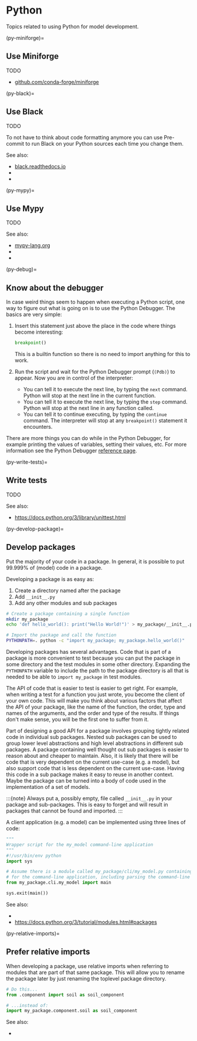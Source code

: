 # Python


Topics related to using Python for model development.


(py-miniforge)=
## Use Miniforge

TODO

- [github.com/conda-forge/miniforge](https://github.com/conda-forge/miniforge)


(py-black)=
## Use Black

TODO

To not have to think about code formatting anymore you can use Pre-commit to run Black on your Python sources
each time you change them.

See also:

- [black.readthedocs.io](https://black.readthedocs.io)
- [](#py-mypy)
- [](#repo-pre-commit)


(py-mypy)=
## Use Mypy

TODO

See also:

- [mypy-lang.org](https://mypy-lang.org/)
- [](#py-black)
- [](#repo-pre-commit)


(py-debug)=
## Know about the debugger

In case weird things seem to happen when executing a Python script, one way to figure out what is going on is
to use the Python Debugger. The basics are very simple:

1. Insert this statement just above the place in the code where things become interesting:

   ```python
   breakpoint()
   ```

   This is a builtin function so there is no need to import anything for this to work.

1. Run the script and wait for the Python Debugger prompt (`(Pdb)`) to appear. Now you are in control of the
   interpreter:

   - You can tell it to execute the next line, by typing the `next` command. Python will stop at the next line
     in the current function.
   - You can tell it to execute the next line, by typing the `step` command. Python will stop at the next line
     in any function called.
   - You can tell it to continue executing, by typing the `continue` command. The interpreter will stop at any
     `breakpoint()` statement it encounters.

There are more things you can do while in the Python Debugger, for example printing the values of variables,
setting their values, etc. For more information see the Python Debugger [reference
page](https://docs.python.org/3/library/pdb.html).


(py-write-tests)=
## Write tests

TODO

See also:

- https://docs.python.org/3/library/unittest.html


(py-develop-package)=
## Develop packages

Put the majority of your code in a package. In general, it is possible to put 99.999% of (model) code in a
package.

Developing a package is as easy as:

1. Create a directory named after the package
1. Add `__init__.py`
1. Add any other modules and sub packages

```bash
# Create a package containing a single function
mkdir my_package
echo 'def hello_world(): print("Hello World!")' > my_package/__init__.py

# Import the package and call the function
PYTHONPATH=. python -c "import my_package; my_package.hello_world()"
```

Developing packages has several advantages. Code that is part of a package is more convenient to test because
you can put the package in some directory and the test modules in some other directory. Expanding the
`PYTHONPATH` variable to include the path to the package directory is all that is needed to be able to `import
my_package` in test modules.

The API of code that is easier to test is easier to get right. For example, when writing a test for a function
you just wrote, you become the client of your own code. This will make you think about various factors that
affect the API of your package, like the name of the function, the order, type and names of the arguments, and
the order and type of the results. If things don't make sense, you will be the first one to suffer from it.

Part of designing a good API for a package involves grouping tightly related code in individual sub packages.
Nested sub packages can be used to group lower level abstractions and high level abstractions in different sub
packages. A package containing well thought out sub packages is easier to reason about and cheaper to
maintain. Also, it is likely that there will be code that is very dependent on the current use-case (e.g. a
model), but also support code that is less dependent on the current use-case. Having this code in a sub
package makes it easy to reuse in another context. Maybe the package can be turned into a body of code used in
the implementation of a set of models.

:::{note}
Always put a, possibly empty, file called `__init__.py` in your package and sub-packages. This is easy to
forget and will result in packages that cannot be found and imported.
:::

A client application (e.g. a model) can be implemented using three lines of code:

```python
"""
Wrapper script for the my_model command-line application
"""
#!/usr/bin/env python
import sys

# Assume there is a module called my_package/cli/my_model.py containing a main function implementing the logic
# for the command-line application, including parsing the command-line arguments
from my_package.cli.my_model import main

sys.exit(main())
```

See also:

- [](#py-write-tests)
- https://docs.python.org/3/tutorial/modules.html#packages


(py-relative-imports)=
## Prefer relative imports

When developing a package, use relative imports when referring to modules that are part of that same package.
This will allow you to rename the package later by just renaming the toplevel package directory.

```python
# Do this...
from .component import soil as soil_component

# ...instead of:
import my_package.component.soil as soil_component
```

See also:

- [](#py-develop-package)
